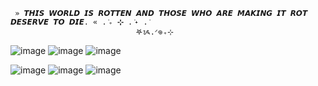 


     » 𝙏𝙃𝙄𝙎 𝙒𝙊𝙍𝙇𝘿 𝙄𝙎 𝙍𝙊𝙏𝙏𝙀𝙉 𝘼𝙉𝘿 𝙏𝙃𝙊𝙎𝙀 𝙒𝙃𝙊 𝘼𝙍𝙀 𝙈𝘼𝙆𝙄𝙉𝙂 𝙄𝙏 𝙍𝙊𝙏 𝘿𝙀𝙎𝙀𝙍𝙑𝙀 𝙏𝙊 𝘿𝙄𝙀. « . ݁₊ ⊹ . ݁˖ . ݁
                                𖤐ᝰ.ᐟ𖦹₊⊹


![image](https://github.com/user-attachments/assets/d62d986d-fcb1-4f94-883d-2c6376e2bae4)
![image](https://github.com/user-attachments/assets/5d0eac66-6616-4f55-9c3c-98c8a09ea6f9) 
![image](https://github.com/user-attachments/assets/f127bb9b-8fc2-4ab1-9b8e-f09bf834e1e1)






![image](https://github.com/user-attachments/assets/4d71783e-c824-466f-a21a-b1989474a669) ![image](https://github.com/user-attachments/assets/3f7c137b-bc9f-4655-9d72-2ca4bb5f06b6) ![image](https://github.com/user-attachments/assets/e156c9e6-4b65-4ca3-b0de-b71ea05d18c8)





